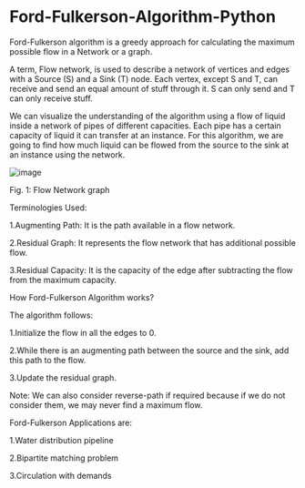 # Ford-Fulkerson-Algorithm-Python

Ford-Fulkerson algorithm is a greedy approach for calculating the maximum possible flow in a Network or a graph.

A term, Flow network, is used to describe a network of vertices and edges with a Source (S) and a Sink (T) node. Each vertex, except S and T, can receive and send an equal amount of stuff through it. S can only send and T can only receive stuff.

We can visualize the understanding of the algorithm using a flow of liquid inside a network of pipes of different capacities. Each pipe has a certain capacity of liquid it can transfer at an instance. For this algorithm, we are going to find how much liquid can be flowed from the source to the sink at an instance using the network.

![image](https://user-images.githubusercontent.com/22562694/120909751-e1768600-c695-11eb-9dcb-b2123a016ceb.png)

Fig. 1: Flow Network graph

Terminologies Used:

1.Augmenting Path: It is the path available in a flow network.

2.Residual Graph: It represents the flow network that has additional possible flow.

3.Residual Capacity: It is the capacity of the edge after subtracting the flow from the maximum capacity.

How Ford-Fulkerson Algorithm works?

The algorithm follows:

1.Initialize the flow in all the edges to 0.

2.While there is an augmenting path between the source and the sink, add this path to the flow.

3.Update the residual graph.

Note: We can also consider reverse-path if required because if we do not consider them, we may never find a maximum flow.

Ford-Fulkerson Applications are: 

1.Water distribution pipeline

2.Bipartite matching problem

3.Circulation with demands
